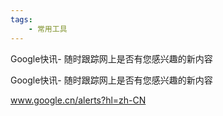 ```yaml
---
tags:
    - 常用工具
---
```


Google快讯- 随时跟踪网上是否有您感兴趣的新内容

Google快讯- 随时跟踪网上是否有您感兴趣的新内容

www.google.cn/alerts?hl=zh-CN




